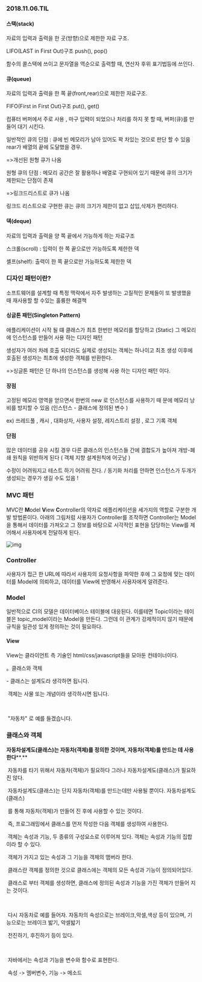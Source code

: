 ### 2018.11.06.TIL





#### 스택(stack) 

자료의 입력과 출력을 한 곳(방향)으로 제한한 자료 구조.

LIFO(LAST in First Out)구조 push(), pop()

함수의 콜스택에 쓰이고 문자열을 역순으로 출력할 때, 연산자 후위 표기법등에 쓰인다.



#### 큐(queue)

자료의 입력과 출력을 한 쪽 끝(front,rear)으로 제한한 자료구조.

FIFO(First in First Out)구조 put(), get()

컴퓨터 버퍼에서 주로 사용 , 마구 입력이 되었으나 처리를 하지 못 할 때, 버퍼(큐)를 만들어 대기 시킨다.

일반적인 큐의 단점 : 큐에 빈 메모리가 남아 있어도 꽉 차있는 것으로 판단 할 수 있음 rear가 배열의 끝에 도달했을 경우. 

=>개선된 원형 큐가 나옴

원형 큐의 단점 : 메모리 공간은 잘 활용하나 배열로 구현되어 있기 때문에 큐의 크기가 제한되는 단점이 존재 

=>링크드리스트로 큐가 나옴

링크드 리스트으로 구현한 큐는 큐의 크기가 제한이 없고 삽입,삭제가 편리하다.



#### 덱(deque)

자료의 입력과 출력을 양 쪽 끝에서 가능하게 하는 자료구조

스크롤(scroll) : 입력이 한 쪽 끝으로만 가능하도록 제한한 덱

셸프(shelf): 출력이 한 쪽 끝으로만 가능하도록 제한한 덱





### 디자인 패턴이란?

소프트웨어를 설계할 때 특정 맥락에서 자주 발생하는 고질적인 문제들이 또 발생했을 때 재사용할 할 수있는 훌륭한 해결책



#### 싱글톤 패턴(Singleton Pattern)

애플리케이션이 시작 될 떄 클래스가 최초 한번만 메모리를 할당하고 (Static) 그 메모리에 인스턴스를 만들어 사용 하는 디자인 패턴 

생성자가 여러 차례 호출 되더라도 실제로 생성되는 객체는 하나이고 최초 생성 이후에 호출된 생성자는 최초에 생성한 객체를 반환한다.

=>싱글톤 패턴은 단 하나의 인스턴스를 생성해 사용 하는 디자인 패턴 이다. 



#### 장점

고정된 메모리 영역을 얻으면서 한번의 new 로 인스턴스를 사용하기 때 문에 메모리 낭비를 방지할 수 있음 (인스턴스 - 클래스에 정의된 변수 )

ex) 쓰레드풀 , 캐시 , 대화상자, 사용자 설정, 레지스트리 설정 , 로그 기록 객체



#### 단점 

많은 데이터를 공유 시킬 경우 다른 클래스의 인스턴스들 간에 결합도가 높아져 개방-폐쇄 원칙을 위반하게 된다 ( 객체 지향 설계원칙에 어긋남 )

수정이 어려워지고 테스트 하기 어려워 진다. / 동기화 처리를 안하면 인스턴스가 두개가 생성되는 경우가 생길 수도 있음 !



### MVC 패턴

MVC란 **M**odel **V**iew **C**ontroller의 약자로 에플리케이션을 세가지의 역할로 구분한 개발 방법론이다. 아래의 그림처럼 사용자가 Controller를 조작하면 Controller는 Model을 통해서 데이터를 가져오고 그 정보를 바탕으로 시각적인 표현을 담당하는 View를 제어해서 사용자에게 전달하게 된다. 

![img](https://s3.ap-northeast-2.amazonaws.com/opentutorials-user-file/module/327/1262.png)



### Controller

사용자가 접근 한 URL에 따라서 사용자의 요청사항을 파악한 후에 그 요청에 맞는 데이터를 Model에 의뢰하고, 데이터를 View에 반영해서 사용자에게 알려준다. 

### Model

일반적으로 CI의 모델은 데이터베이스 테이블에 대응된다. 이를테면 Topic이라는 테이블은 topic_model이라는 Model을 만든다. 그런데 이 관계가 강제적이지 않기 때문에 규칙을 일관성 있게 정의하는 것이 필요하다.

#### View

View는 클라이언트 측 기술인 html/css/javascript들을 모아둔 컨테이너이다. 



。클래스와 객체

  \- 클래스는 설계도라 생각하면 됩니다.

​     객체는 사물 또는 개념이라 생각하시면 됩니다.

​    

​     "자동차" 로 예를 들겠습니다.

  

### 클래스와 객체

   **자동차설계도(클래스)는 자동차(객체)를 정의한 것이며, 자동차(객체)를 만드는 데 사용한다****.**

 

​     자동차를 타기 위해서 자동차(객체)가 필요하다 그러나 자동차설계도(클래스)가 필요하진 않다.

​     자동차설계도(클래스)는 단지 자동차(객체)를 만드는데만 사용될 뿐이다. 자동차설계도(클래스)

​     를 통해 자동차(객체)가 만들어 진 후에 사용할 수 있는 것이다.

​     즉, 프로그래밍에서 클래스를 먼저 작성한 다음 객체를 생성하여 사용한다.

 

​     객체는 속성과 기능, 두 종류의 구성요소로 이루어져 있다. 객체는 속성과 기능의 집합이라 할 수 있다.

​     객체가 가지고 있는 속성과 그 기능을 객체의 맴버라 한다.

 

​     클래스란 객체를 정의한 것으로 클래스에는 객체의 모든 속성과 기능이 정의되어있다.

​     클래스로 부터 객체를 생성하면, 클래스에 정의된 속성과 기능을 가진 객체가 만들어 지는 것이다.

​      

​     다시 자동차로 예를 들어자. 자동차의 속성으로는 브레이크,악셀,색상 등이 있으며, 기능으로는 브레이크 밟기, 악셀밟기

​     전진하기, 후진하기 등이 있다.

​    

​     자바에서는 속성과 기능을 변수와 함수로 표현한다.

​     속성 -> 멤버변수,   기능 -> 메소드   

​    

